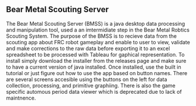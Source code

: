 ## Bear Metal Scouting Server
The Bear Metal Scouting Server (BMSS) is a java desktop data processing and manipulation tool, used a an imtermidiate step in the Bear Metal Robtics Scouting System. The purpose of the BMSS is to recieve data from the scouting app about FRC robot gameplay and enable to user to view, validate and make corrections to the raw data before exporting it to an excel spreadsheet to be processed with Tableau for gaphical representation. 
To install simply download the installer from the releases page and make sure to have a current version of java installed. Once installed, use the built in tutorial or just figure out how to use the app based on 
button names. There are several screens accesible using the buttons on the left for data collection, processing, and primitive graphiing. There is also the game specific automous period data viewer which is deprecated due to lack of maintnence. 
